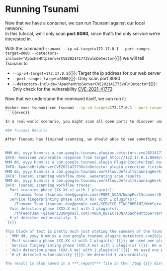 # Running Tsunami

Now that we have a container, we can run Tsunami against our local network.  
In this tutorial, we’ll only scan **port 8080**, since that’s the only service we’re interested in.

With the command `tsunami --ip-v4-target=172.17.0.1 --port-ranges-target=8080 --detectors-include="ApacheHttpServerCVE202141773VulnDetector`{{}} we will tell Tsunami to
- `--ip-v4-target=172.17.0.1`{{}}: Target the ip address for our web server
- `--port-ranges-target=8080`{{}}: Only scan port 8080 
- `--detectors-include="ApacheHttpServerCVE202141773VulnDetector`{{}}: Only check for the vulnerability [CVE-2021-41773](https://www.cve.org/CVERecord?id=CVE-2021-41773)

Now that we understand the command itself, we can run it:

```bash
docker exec tsunami-con tsunami --ip-v4-target=172.17.0.1 --port-ranges-target=8080 --detectors-include="ApacheHttpServerCVE202141773VulnDetector"
```{{exec}}

In a real-world scenario, you might scan all open ports to discover unauthorized or suspicious services. You might also wish to use all available detectors to maximize the number of vulnerabilities found. Here, we’re limiting the scan to a known legitimate service with focus on a specific vulnerability to simplify the process.

### Tsunami Results

After Tsunami has finished scanning, we should able to see something similar to this towards the end of it's output:

`
MMM dd, yyyy h:mm:ss a com.google.tsunami.plugins.detectors.cve202141773.ApacheHttpServerCVE202141773VulnDetector checkUrlWithCommonDirectory
INFO: Received vulnerable response from target http://172.17.0.1:8080/cgi-bin/%2e%2e/%2e%2e/%2e%2e/%2e%2e/%2e%2e/%2e%2e/%2e%2e/%2e%2e/%2e%2e/%2e%2e/%2e%2e/%2e%2e/%2e%2e/etc/passwd.
MMM dd, yyyy h:mm:ss a com.google.tsunami.plugin.PluginExecutorImpl buildSucceededResult
INFO: ApacheHttpServerCVE202141773VulnDetector plugin execution finished in 99 (ms)
MMM dd, yyyy h:mm:ss a com.google.tsunami.workflow.DefaultScanningWorkflow generateScanResults
INFO: Tsunami scanning workflow done. Generating scan results.
MMM dd, yyyy h:mm:ss a com.google.tsunami.workflow.DefaultScanningWorkflow lambda$runAsync$0
INFO: Tsunami scanning workflow traces:
  Port scanning phase (XX.XX s) with 1 plugin(s):
    /Tsunami Team (tsunami-dev@google.com)/PORT_SCAN/NmapPortScanner/0.1
  Service fingerprinting phase (XXX.X ms) with 1 plugin(s):
    /Tsunami Team (tsunami-dev@google.com)/SERVICE_FINGERPRINT/WebServiceFingerprinter/0.1 was selected for the following services: http (TCP, port 8080)
  Vuln detection phase (XXX.X ms) with 1 plugin(s):
    /threedr3am (qiaoer1320@gmail.com)/VULN_DETECTION/ApacheHttpServerCVE202141773VulnDetector/1.0 was selected for the following services: http (TCP, port 8080)
  # of detected vulnerability: 1.
`{{}}

This block of text is pretty much just stating the summary of the Tsunami scan, in which we can see
- `MMM dd, yyyy h:mm:ss a com.google.tsunami.plugins.detectors.cve202141773.ApacheHttpServerCVE202141773VulnDetector checkUrlWithCommonDirectory`{{}}: The **apache_http_server_cve_2021_41773** plugin detected a vulnerable response.
- `Port scanning phase (XX.XX s) with 1 plugin(s)`{{}}: We used one plugin for our port scanning phase, which was **nmap_port_scanner**
- `Service fingerprinting phase (XXX.X ms) with 1 plugin(s)`{{}}: We used one plugin for our fingerprinting phase, which was **web_app_fingerprinter** 
- `Vuln detection phase (XXX.X ms) with 1 plugin(s)`{{}}: We used one plugin for our vulnerability detection phase, which was **apache_http_server_cve_2021_41773**  
- `# of detected vulnerability`{{}}: We detected 1 vulnerability

The result is also saved in a ***.report*** file in the `/tmp`{{}} directory of the docker container. However, we won't check it as there isn't much more to get out of the result.